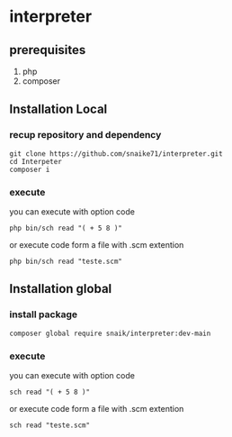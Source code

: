 # interpreter

## prerequisites

1) php
2) composer

## Installation Local


### recup repository and dependency

```
git clone https://github.com/snaike71/interpreter.git
cd Interpeter
composer i
```

### execute

you can execute with option code
```
php bin/sch read "( + 5 8 )"
```

or execute code form a file with .scm extention
```
php bin/sch read "teste.scm"
```

## Installation global

### install package
```
composer global require snaik/interpreter:dev-main
```
### execute

you can execute with option code
```
sch read "( + 5 8 )"
```

or execute code form a file with .scm extention
```
sch read "teste.scm"
```